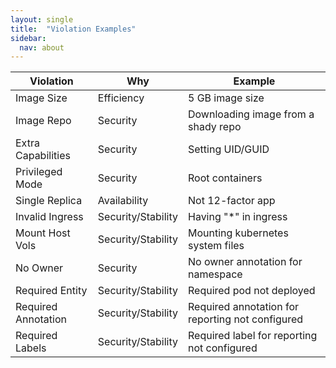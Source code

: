 ```yaml
---
layout: single
title:  "Violation Examples"
sidebar:
  nav: about
---
```




**Violation**|**Why**|**Example**
-----|-----|-----
Image Size | Efficiency | 5 GB image size
Image Repo | Security | Downloading image from a shady repo
Extra Capabilities | Security | Setting UID/GUID
Privileged Mode | Security| Root containers
Single Replica | Availability | Not 12-factor app
Invalid Ingress | Security/Stability |  Having \"*" in ingress
Mount Host Vols | Security/Stability | Mounting kubernetes system files
No Owner  | Security | No owner annotation for namespace
Required Entity | Security/Stability | Required pod not deployed
Required Annotation  | Security/Stability | Required annotation for reporting not configured
Required Labels  | Security/Stability | Required label for reporting not configured


